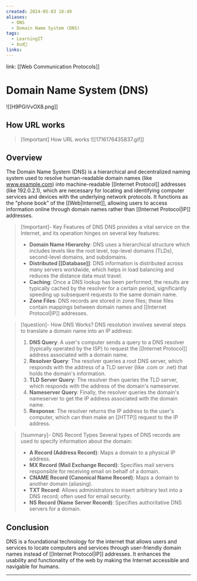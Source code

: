 ```yaml
---
created: 2024-05-03 18:49
aliases:
  - DNS
  - Domain Name System (DNS)
tags:
  - LearningIT
  - bud🌿
links:
---
```


link: [[Web Communication Protocols]]

# Domain Name System (DNS)

![[H9PGiVvOX8.png]]

## How URL works

> [!important] How URL works
> ![[1716176435837.gif]]


## Overview

The Domain Name System (DNS) is a hierarchical and decentralized naming system used to resolve human-readable domain names (like www.example.com) into machine-readable [[Internet Protocol]] addresses (like 192.0.2.1), which are necessary for locating and identifying computer services and devices with the underlying network protocols. It functions as the "phone book" of the [[Web|Internet]], allowing users to access information online through domain names rather than [[Internet Protocol|IP]] addresses.

> [!important]- Key Features of DNS
> DNS provides a vital service on the Internet, and its operation hinges on several key features:
> 
> - **Domain Name Hierarchy**: DNS uses a hierarchical structure which includes levels like the root level, top-level domains (TLDs), second-level domains, and subdomains.
> - **Distributed [[Database]]**: DNS information is distributed across many servers worldwide, which helps in load balancing and reduces the distance data must travel.
> - **Caching**: Once a DNS lookup has been performed, the results are typically cached by the resolver for a certain period, significantly speeding up subsequent requests to the same domain name.
> - **Zone Files**: DNS records are stored in zone files; these files contain mappings between domain names and [[Internet Protocol|IP]] addresses.


> [!question]- How DNS Works?
> DNS resolution involves several steps to translate a domain name into an IP address:
> 
> 1. **DNS Query**: A user's computer sends a query to a DNS resolver (typically operated by the ISP) to request the [[Internet Protocol]] address associated with a domain name.
> 2. **Resolver Query**: The resolver queries a root DNS server, which responds with the address of a TLD server (like .com or .net) that holds the domain's information.
> 3. **TLD Server Query**: The resolver then queries the TLD server, which responds with the address of the domain's nameserver.
> 4. **Nameserver Query**: Finally, the resolver queries the domain's nameserver to get the IP address associated with the domain name.
> 5. **Response**: The resolver returns the IP address to the user's computer, which can then make an [[HTTP]] request to the IP address.


> [!summary]- DNS Record Types
> Several types of DNS records are used to specify information about the domain:
> 
> - **A Record (Address Record)**: Maps a domain to a physical IP address.
> - **MX Record (Mail Exchange Record)**: Specifies mail servers responsible for receiving email on behalf of a domain.
> - **CNAME Record (Canonical Name Record)**: Maps a domain to another domain (aliasing).
> - **TXT Record**: Allows administrators to insert arbitrary text into a DNS record; often used for email security.
> - **NS Record (Name Server Record)**: Specifies authoritative DNS servers for a domain.

## Conclusion

DNS is a foundational technology for the internet that allows users and services to locate computers and services through user-friendly domain names instead of [[Internet Protocol|IP]] addresses. It enhances the usability and functionality of the web by making the Internet accessible and navigable for humans.


----------
